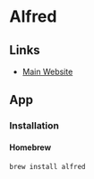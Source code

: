 # Alfred

<!--
https://github.com/andrejilderda/alfred-harvest
-->

## Links

- [Main Website](https://alfredapp.com)

## App

### Installation

#### Homebrew

```sh
brew install alfred
```
